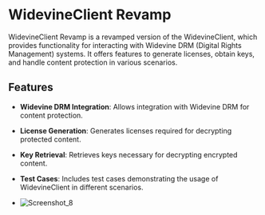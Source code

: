 # WidevineClient Revamp

WidevineClient Revamp is a revamped version of the WidevineClient, which provides functionality for interacting with Widevine DRM (Digital Rights Management) systems. It offers features to generate licenses, obtain keys, and handle content protection in various scenarios.

## Features

- **Widevine DRM Integration**: Allows integration with Widevine DRM for content protection.
- **License Generation**: Generates licenses required for decrypting protected content.
- **Key Retrieval**: Retrieves keys necessary for decrypting encrypted content.
- **Test Cases**: Includes test cases demonstrating the usage of WidevineClient in different scenarios.

- ![Screenshot_8](https://github.com/ThatNotEasy/WidevineClient/assets/25004320/5bfbb97e-ecb3-4aff-be54-71c635692376)

